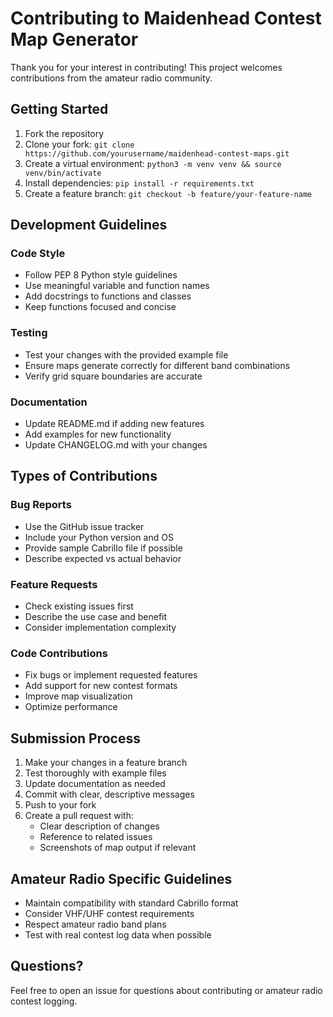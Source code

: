# Contributing to Maidenhead Contest Map Generator

Thank you for your interest in contributing! This project welcomes contributions from the amateur radio community.

## Getting Started

1. Fork the repository
2. Clone your fork: `git clone https://github.com/yourusername/maidenhead-contest-maps.git`
3. Create a virtual environment: `python3 -m venv venv && source venv/bin/activate`
4. Install dependencies: `pip install -r requirements.txt`
5. Create a feature branch: `git checkout -b feature/your-feature-name`

## Development Guidelines

### Code Style
- Follow PEP 8 Python style guidelines
- Use meaningful variable and function names
- Add docstrings to functions and classes
- Keep functions focused and concise

### Testing
- Test your changes with the provided example file
- Ensure maps generate correctly for different band combinations
- Verify grid square boundaries are accurate

### Documentation
- Update README.md if adding new features
- Add examples for new functionality
- Update CHANGELOG.md with your changes

## Types of Contributions

### Bug Reports
- Use the GitHub issue tracker
- Include your Python version and OS
- Provide sample Cabrillo file if possible
- Describe expected vs actual behavior

### Feature Requests
- Check existing issues first
- Describe the use case and benefit
- Consider implementation complexity

### Code Contributions
- Fix bugs or implement requested features
- Add support for new contest formats
- Improve map visualization
- Optimize performance

## Submission Process

1. Make your changes in a feature branch
2. Test thoroughly with example files
3. Update documentation as needed
4. Commit with clear, descriptive messages
5. Push to your fork
6. Create a pull request with:
   - Clear description of changes
   - Reference to related issues
   - Screenshots of map output if relevant

## Amateur Radio Specific Guidelines

- Maintain compatibility with standard Cabrillo format
- Consider VHF/UHF contest requirements
- Respect amateur radio band plans
- Test with real contest log data when possible

## Questions?

Feel free to open an issue for questions about contributing or amateur radio contest logging.
